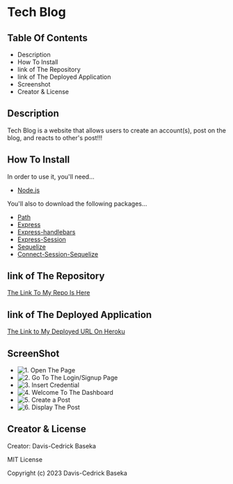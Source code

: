 # Tech Blog

## Table Of Contents
- Description
- How To Install
- link of The Repository
- link of The Deployed Application
- Screenshot
- Creator & License

## Description

Tech Blog is a website that allows users to create an account(s), post on the blog, and reacts to other's post!!!

## How To Install
In order to use it, you'll need...
- [Node.js](https://nodejs.org/en)

You'll also to download the following packages...
- [Path](https://www.npmjs.com/package/path)
- [Express](https://www.npmjs.com/package/express)
- [Express-handlebars](https://www.npmjs.com/package/express-handlebars)
- [Express-Session](https://www.npmjs.com/package/express-session)
- [Sequelize](https://www.npmjs.com/package/sequelize)
- [Connect-Session-Sequelize](https://www.npmjs.com/package/connect-session-sequelize)



## link of The Repository

[The Link To My Repo Is Here](https://github.com/kikedamo/CU-A14-Tech-Blog)

## link of The Deployed Application

[The Link to My Deployed URL On Heroku](https://cu-a14-tech-blog-410322ff8265.herokuapp.com/)


## ScreenShot

- ![1. Open The Page]("./Img/openPage.png)
- ![2. Go To The Login/Signup Page]("./Img/LogIn-SignUp.png)
- ![3. Insert Credential]("./Img/LoggedIn-SignedUp.png)
- ![4. Welcome To The Dashboard]("./Img/Dashboard.png)
- ![5. Create a Post]("./Img/CreatePost.png)
- ![6. Display The Post]("./Img/DisplayPort.png)

## Creator & License
Creator: Davis-Cedrick Baseka

MIT License

Copyright (c) 2023 Davis-Cedrick Baseka